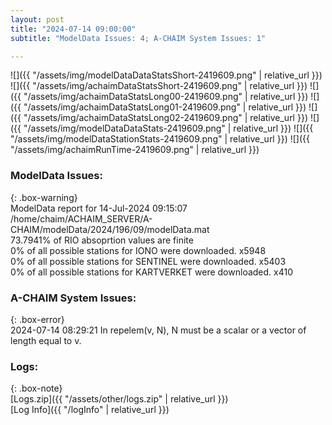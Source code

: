 ```yaml
---
layout: post
title: "2024-07-14 09:00:00"
subtitle: "ModelData Issues: 4; A-CHAIM System Issues: 1"

---
```


![]({{ "/assets/img/modelDataDataStatsShort-2419609.png" | relative_url }})
![]({{ "/assets/img/achaimDataStatsShort-2419609.png" | relative_url }})
![]({{ "/assets/img/achaimDataStatsLong00-2419609.png" | relative_url }})
![]({{ "/assets/img/achaimDataStatsLong01-2419609.png" | relative_url }})
![]({{ "/assets/img/achaimDataStatsLong02-2419609.png" | relative_url }})
![]({{ "/assets/img/modelDataDataStats-2419609.png" | relative_url }})
![]({{ "/assets/img/modelDataStationStats-2419609.png" | relative_url }})
![]({{ "/assets/img/achaimRunTime-2419609.png" | relative_url }})


### ModelData Issues:  
  
{: .box-warning}  
 ModelData report for 14-Jul-2024 09:15:07   
 /home/chaim/ACHAIM_SERVER/A-CHAIM/modelData/2024/196/09/modelData.mat   
 73.7941% of RIO absoprtion values are finite   
 0% of all possible stations for IONO were downloaded. x5948   
 0% of all possible stations for SENTINEL were downloaded. x5403   
 0% of all possible stations for KARTVERKET were downloaded. x410   
  
### A-CHAIM System Issues:  
  
{: .box-error}  
2024-07-14 08:29:21 In repelem(v, N), N must be a scalar or a vector of length equal to v.  

### Logs:  
  
{: .box-note}  
[Logs.zip]({{ "/assets/other/logs.zip" | relative_url }})  
[Log Info]({{ "/logInfo" | relative_url }})  
